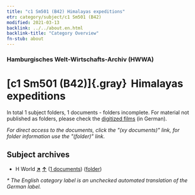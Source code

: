 ```yaml
---
title: "c1 Sm501 (B42) Himalayas expeditions"
etr: category/subject/c1 Sm501 (B42)
modified: 2021-03-13
backlink: ../../about.en.html
backlink-title: "Category Overview"
fn-stub: about
---
```


### Hamburgisches Welt-Wirtschafts-Archiv (HWWA)
# [c1 Sm501 (B42)]{.gray}&#8201; Himalayas expeditions&#160; 





In total 1 subject folders, 1 documents - folders incomplete.
For material not published as folders, please check the [digitized films](/film/h1_sh) (in German).

_For direct access to the documents, click the "(xy documents)" link, for folder information use the "(folder)" link._

## Subject archives


- H World [**&nearr;**](../../../geo/i/141728/about.en.html "World (all folders)") [**&uarr;**](../../../geo/about.en.html#H "Country category system") (<a href="https://pm20.zbw.eu/dfgview/sh/141728,144201" title="about: World : Himalayas expeditions" target="_blank">1 documents</a>) ([folder](http://purl.org/pressemappe20/folder/sh/141728,144201))


_* The English category label is an unchecked automated translation of the German label._

